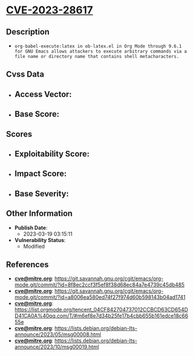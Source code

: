 
# [CVE-2023-28617](https://git.savannah.gnu.org/cgit/emacs/org-mode.git/commit/?id=8f8ec2ccf3f5ef8f38d68ec84a7e4739c45db485)

## Description

- `org-babel-execute:latex in ob-latex.el in Org Mode through 9.6.1 for GNU Emacs allows attackers to execute arbitrary commands via a file name or directory name that contains shell metacharacters.`

## Cvss Data

- **Access Vector**:
  - 
- **Base Score**:
  - 

## Scores

- **Exploitability Score**:
  - 
- **Impact Score**:
  - 
- **Base Severity**:
  - 

## Other Information

- **Publish Date**:
  - 2023-03-19 03:15:11
- **Vulnerability Status**:
  - Modified

## References

- **cve@mitre.org**: https://git.savannah.gnu.org/cgit/emacs/org-mode.git/commit/?id=8f8ec2ccf3f5ef8f38d68ec84a7e4739c45db485
- **cve@mitre.org**: https://git.savannah.gnu.org/cgit/emacs/org-mode.git/commit/?id=a8006ea580ed74f27f974d60b598143b04ad1741
- **cve@mitre.org**: https://list.orgmode.org/tencent_04CF842704737012CCBCD63CD654DD41CA0A%40qq.com/T/#m6ef8e7d34b25fe17b4cbb655b161edce18c6655e
- **cve@mitre.org**: https://lists.debian.org/debian-lts-announce/2023/05/msg00008.html
- **cve@mitre.org**: https://lists.debian.org/debian-lts-announce/2023/10/msg00019.html
